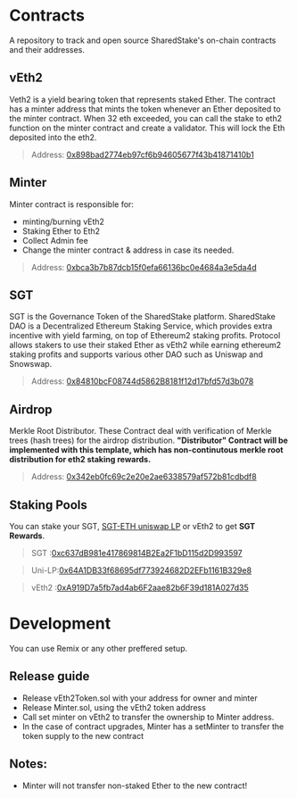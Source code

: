 # Contracts
A repository to track and open source SharedStake's on-chain contracts and their addresses.


## vEth2

Veth2 is a yield bearing token that represents staked Ether. The contract has a minter address that mints the token whenever an Ether deposited to the minter contract. When 32 eth exceeded, you can call the stake to eth2 function on the minter contract and create a validator. This will lock the Eth deposited into the eth2.

> Address: [0x898bad2774eb97cf6b94605677f43b41871410b1](https://etherscan.io/token/0x898bad2774eb97cf6b94605677f43b41871410b1)


## Minter

Minter contract is responsible for:
- minting/burning vEth2
- Staking Ether to Eth2
- Collect Admin fee
- Change the minter contract & address in case its needed. 

> Address: [0xbca3b7b87dcb15f0efa66136bc0e4684a3e5da4d](https://etherscan.io/token/0xbca3b7b87dcb15f0efa66136bc0e4684a3e5da4d)


## SGT

SGT is the Governance Token of the SharedStake platform.
SharedStake DAO is a Decentralized Ethereum Staking Service, which provides extra incentive with yield farming, on top of Ethereum2 staking profits.
Protocol allows stakers to use their staked Ether as vEth2 while earning ethereum2 staking profits and supports various other DAO such as Uniswap and Snowswap.
> Address: [0x84810bcF08744d5862B8181f12d17bfd57d3b078](https://etherscan.io/token/0x84810bcF08744d5862B8181f12d17bfd57d3b078)


## Airdrop

Merkle Root Distributor. These Contract deal with verification of Merkle trees (hash trees) for the airdrop distribution. **"Distributor" Contract will be implemented with this template, which has non-continutous merkle root distribution for eth2 staking rewards.**

> Address: [0x342eb0fc69c2e20e2ae6338579af572b81cdbdf8](https://etherscan.io/token/0x342eb0fc69c2e20e2ae6338579af572b81cdbdf8)


## Staking Pools

You can stake your SGT, [SGT-ETH uniswap LP](https://info.uniswap.org/pair/0x3d07f6e1627da96b8836190de64c1aed70e3fc55) or vEth2 to get **SGT Rewards**.

> SGT   :[0xc637dB981e417869814B2Ea2F1bD115d2D993597](https://etherscan.io/token/0xc637dB981e417869814B2Ea2F1bD115d2D993597)

> Uni-LP:[0x64A1DB33f68695df773924682D2EFb1161B329e8](https://etherscan.io/token/0x64A1DB33f68695df773924682D2EFb1161B329e8)

> vEth2 :[0xA919D7a5fb7ad4ab6F2aae82b6F39d181A027d35](https://etherscan.io/token/0xA919D7a5fb7ad4ab6F2aae82b6F39d181A027d35)


# Development
You can use Remix or any other preffered setup.

## Release guide
- Release vEth2Token.sol with your address for owner and minter
- Release Minter.sol, using the vEth2 token address
- Call set minter on vEth2 to transfer the ownership to Minter address.
- In the case of contract upgrades, Minter has a setMinter to transfer the token supply to the new contract

## Notes:
-  Minter will not transfer non-staked Ether to the new contract!